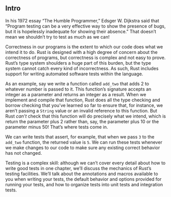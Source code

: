 ## Intro

In his 1972 essay “The Humble Programmer,” Edsger W. Dijkstra said that
“Program testing can be a very effective way to show the presence of bugs, but
it is hopelessly inadequate for showing their absence.” That doesn’t mean we
shouldn’t try to test as much as we can!

Correctness in our programs is the extent to which our code does what we intend
it to do. Rust is designed with a high degree of concern about the correctness
of programs, but correctness is complex and not easy to prove. Rust’s type
system shoulders a huge part of this burden, but the type system cannot catch
every kind of incorrectness. As such, Rust includes support for writing
automated software tests within the language.

As an example, say we write a function called `add_two` that adds 2 to whatever
number is passed to it. This function’s signature accepts an integer as a
parameter and returns an integer as a result. When we implement and compile
that function, Rust does all the type checking and borrow checking that you’ve
learned so far to ensure that, for instance, we aren’t passing a `String` value
or an invalid reference to this function. But Rust *can’t* check that this
function will do precisely what we intend, which is return the parameter plus 2
rather than, say, the parameter plus 10 or the parameter minus 50! That’s where
tests come in.

We can write tests that assert, for example, that when we pass `3` to the
`add_two` function, the returned value is `5`. We can run these tests whenever
we make changes to our code to make sure any existing correct behavior has not
changed.

Testing is a complex skill: although we can’t cover every detail about how to
write good tests in one chapter, we’ll discuss the mechanics of Rust’s testing
facilities. We’ll talk about the annotations and macros available to you when
writing your tests, the default behavior and options provided for running your
tests, and how to organize tests into unit tests and integration tests.
